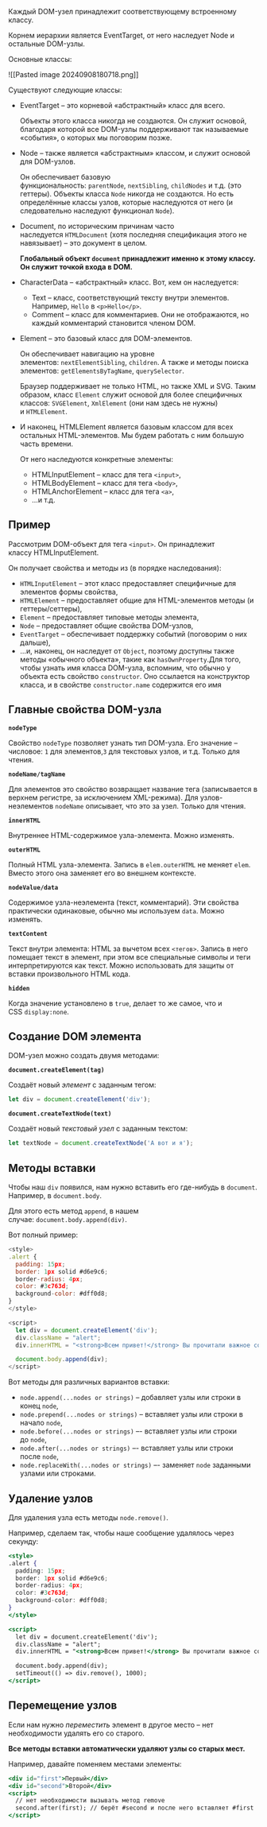 Каждый DOM-узел принадлежит соответствующему встроенному классу.

Корнем иерархии является EventTarget, от него наследует Node и остальные DOM-узлы.

Основные классы:

![[Pasted image 20240908180718.png]]

Существуют следующие классы:

- EventTarget – это корневой «абстрактный» класс для всего.
    
    Объекты этого класса никогда не создаются. Он служит основой, благодаря которой все DOM-узлы поддерживают так называемые «события», о которых мы поговорим позже.
    
- Node – также является «абстрактным» классом, и служит основой для DOM-узлов.
    
    Он обеспечивает базовую функциональность: `parentNode`, `nextSibling`, `childNodes` и т.д. (это геттеры). Объекты класса `Node` никогда не создаются. Но есть определённые классы узлов, которые наследуются от него (и следовательно наследуют функционал `Node`).
    
- Document, по историческим причинам часто наследуется `HTMLDocument` (хотя последняя спецификация этого не навязывает) – это документ в целом.
    
    **Глобальный объект `document` принадлежит именно к этому классу. Он служит точкой входа в DOM.**
    
- CharacterData – «абстрактный» класс. Вот, кем он наследуется:
    
    - Text – класс, соответствующий тексту внутри элементов. Например, `Hello` в `<p>Hello</p>`.
    - Comment – класс для комментариев. Они не отображаются, но каждый комментарий становится членом DOM.
- Element – это базовый класс для DOM-элементов.
    
    Он обеспечивает навигацию на уровне элементов: `nextElementSibling`, `children`. А также и методы поиска элементов: `getElementsByTagName`, `querySelector`.
    
    Браузер поддерживает не только HTML, но также XML и SVG. Таким образом, класс `Element` служит основой для более специфичных классов: `SVGElement`, `XmlElement` (они нам здесь не нужны) и `HTMLElement`.
    
- И наконец, HTMLElement является базовым классом для всех остальных HTML-элементов. Мы будем работать с ним большую часть времени.
    
    От него наследуются конкретные элементы:
    
    - HTMLInputElement – класс для тега `<input>`,
    - HTMLBodyElement – класс для тега `<body>`,
    - HTMLAnchorElement – класс для тега `<a>`,
    - …и т.д.

## Пример

Рассмотрим DOM-объект для тега `<input>`. Он принадлежит классу HTMLInputElement.

Он получает свойства и методы из (в порядке наследования):

- `HTMLInputElement` – этот класс предоставляет специфичные для элементов формы свойства,
- `HTMLElement` – предоставляет общие для HTML-элементов методы (и геттеры/сеттеры),
- `Element` – предоставляет типовые методы элемента,
- `Node` – предоставляет общие свойства DOM-узлов,
- `EventTarget` – обеспечивает поддержку событий (поговорим о них дальше),
- …и, наконец, он наследует от `Object`, поэтому доступны также методы «обычного объекта», такие как `hasOwnProperty`.Для того, чтобы узнать имя класса DOM-узла, вспомним, что обычно у объекта есть свойство `constructor`. Оно ссылается на конструктор класса, и в свойстве `constructor.name` содержится его имя

## Главные свойства DOM-узла

**`nodeType`**

Свойство `nodeType` позволяет узнать тип DOM-узла. Его значение – числовое: `1` для элементов,`3` для текстовых узлов, и т.д. Только для чтения.

**`nodeName/tagName`**

Для элементов это свойство возвращает название тега (записывается в верхнем регистре, за исключением XML-режима). Для узлов-неэлементов `nodeName` описывает, что это за узел. Только для чтения.

**`innerHTML`**

Внутреннее HTML-содержимое узла-элемента. Можно изменять.

**`outerHTML`**

Полный HTML узла-элемента. Запись в `elem.outerHTML` не меняет `elem`. Вместо этого она заменяет его во внешнем контексте.

**`nodeValue/data`**

Содержимое узла-неэлемента (текст, комментарий). Эти свойства практически одинаковые, обычно мы используем `data`. Можно изменять.

**`textContent`**

Текст внутри элемента: HTML за вычетом всех `<тегов>`. Запись в него помещает текст в элемент, при этом все специальные символы и теги интерпретируются как текст. Можно использовать для защиты от вставки произвольного HTML кода.

**`hidden`**

Когда значение установлено в `true`, делает то же самое, что и CSS `display:none`.

## Создание DOM элемента

DOM-узел можно создать двумя методами:

**`document.createElement(tag)`**

Создаёт новый _элемент_ с заданным тегом:

```jsx
let div = document.createElement('div');
```

**`document.createTextNode(text)`**

Создаёт новый _текстовый узел_ с заданным текстом:

```jsx
let textNode = document.createTextNode('А вот и я');
```

## Методы вставки

Чтобы наш `div` появился, нам нужно вставить его где-нибудь в `document`. Например, в `document.body`.

Для этого есть метод `append`, в нашем случае: `document.body.append(div)`.

Вот полный пример:

```js
<style>
.alert {
  padding: 15px;
  border: 1px solid #d6e9c6;
  border-radius: 4px;
  color: #3c763d;
  background-color: #dff0d8;
}
</style>

<script>
  let div = document.createElement('div');
  div.className = "alert";
  div.innerHTML = "<strong>Всем привет!</strong> Вы прочитали важное сообщение.";

  document.body.append(div);
</script>
```

Вот методы для различных вариантов вставки:

- `node.append(...nodes or strings)` – добавляет узлы или строки в конец `node`,
- `node.prepend(...nodes or strings)` – вставляет узлы или строки в начало `node`,
- `node.before(...nodes or strings)` –- вставляет узлы или строки до `node`,
- `node.after(...nodes or strings)` –- вставляет узлы или строки после `node`,
- `node.replaceWith(...nodes or strings)` –- заменяет `node` заданными узлами или строками.

## Удаление узлов

Для удаления узла есть методы `node.remove()`.

Например, сделаем так, чтобы наше сообщение удалялось через секунду:

```jsx
<style>
.alert {
  padding: 15px;
  border: 1px solid #d6e9c6;
  border-radius: 4px;
  color: #3c763d;
  background-color: #dff0d8;
}
</style>

<script>
  let div = document.createElement('div');
  div.className = "alert";
  div.innerHTML = "<strong>Всем привет!</strong> Вы прочитали важное сообщение.";

  document.body.append(div);
  setTimeout(() => div.remove(), 1000);
</script>
```

## Перемещение узлов

Если нам нужно _переместить_ элемент в другое место – нет необходимости удалять его со старого.

**Все методы вставки автоматически удаляют узлы со старых мест.**

Например, давайте поменяем местами элементы:

```jsx
<div id="first">Первый</div>
<div id="second">Второй</div>
<script>
  // нет необходимости вызывать метод remove
  second.after(first); // берёт #second и после него вставляет #first
</script>
```